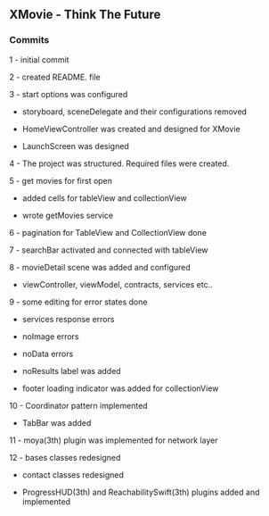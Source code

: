 ##  XMovie - Think The Future

### Commits

1 - initial commit

2 - created README. file

3 - start options was configured

* storyboard, sceneDelegate and their configurations removed

* HomeViewController was created and designed for XMovie

* LaunchScreen was designed

4 - The project was structured. Required files were created.

5 - get movies for first open

* added cells for tableView and collectionView

* wrote getMovies service

6 - pagination for TableView and CollectionView done

7 - searchBar activated and connected with tableView

8 - movieDetail scene was added and configured

* viewController, viewModel, contracts, services etc..

9 - some editing for error states done

* services response errors

* noImage errors

* noData errors

* noResults label was added

* footer loading indicator was added for collectionView

10 - Coordinator pattern implemented

* TabBar was added

11 - moya(3th) plugin was implemented for network layer

12 - bases classes redesigned

* contact classes redesigned

* ProgressHUD(3th) and ReachabilitySwift(3th) plugins added and implemented
